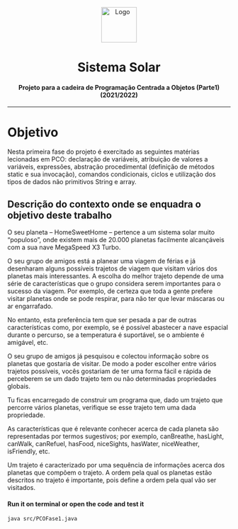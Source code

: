 <p align="center">
    <img src="https://img2.gratispng.com/20180330/peq/kisspng-earth-the-nine-planets-solar-system-saturn-solar-5abe6a3daf2807.3830017515224284777175.jpg" alt="Logo" width="80" height="80">
</p>

# <h1 align="center">Sistema Solar</h3>
<h4 align="center">Projeto para a cadeira de Programação Centrada a Objetos (Parte1) (2021/2022)</h5>

<hr>

# Objetivo
Nesta	primeira	fase	do	projeto é exercitado	as	seguintes	matérias	lecionadas	em	PCO:	 declaração	 de	 variáveis,	 atribuição	 de valores	 a	 variáveis,	 expressões,	abstração	procedimental	(definição	de	métodos static e	sua	invocação),	comandos	condicionais, ciclos e utilização	dos tipos de	dados	não	primitivos	String e array.

## Descrição	do	contexto	onde	se	enquadra	o	objetivo	deste	trabalho 
O	seu planeta – HomeSweetHome – pertence	a	um	sistema	solar	muito	“populoso”,	onde	 existem	 mais	 de	 20.000	 planetas	 facilmente alcançáveis	 com	 a	 sua	 nave	MegaSpeed	X3	Turbo. <br>

O	seu	grupo	de	amigos	está	a	planear	uma	viagem	de	férias	e	já	desenharam	alguns	possíveis	trajetos	de	viagem	que	visitam	vários	dos	planetas	mais	interessantes.	A	 escolha	do	melhor	 trajeto	depende	de	uma	série	de	características	que	o	grupo	considera	serem	importantes	para o	sucesso	da	viagem.	Por	exemplo,	de	certeza	que	toda	a	gente	prefere	visitar	planetas	onde	se	pode	respirar,	para	não	ter	que	levar	máscaras	ou	ar	engarrafado.	<br>

No entanto,	esta	preferência	tem	que	ser	pesada	a	par	de	outras	características	como,	por	exemplo,	se	é	possível	abastecer	a	nave	espacial durante	o	percurso,	se	a	temperatura	é	suportável,	se	o	ambiente	é	amigável,	etc. <br>

O	seu	grupo	de	amigos	já	pesquisou	e	colectou	informação	sobre	os	planetas	que	gostaria	de	visitar.	De	modo	a	poder escolher	entre	vários trajetos	possíveis,	vocês	gostariam	de	ter	uma	forma	fácil	e	rápida	de	perceberem	se	um	dado	trajeto	tem	ou	não	determinadas	propriedades	globais. <br>

Tu ficas encarregado	 de	 construir	 um	 programa  que,  dado	 um	trajeto que	percorre	vários	planetas,	verifique	se	esse	trajeto tem	uma	dada	propriedade. <br>

As	 características que	 é	 relevante	 conhecer	 acerca	 de	 cada	 planeta	 são	representadas	 por	 termos sugestivos;	 por	 exemplo,	 canBreathe,	 hasLight,	canWalk,	canRefuel,	hasFood,	niceSights,	hasWater,	niceWeather,	isFriendly,	etc.<br>

Um	 trajeto é	 caracterizado	 por uma	 sequência	 de	 informações acerca	 dos planetas que	compõem	o	trajeto.	A	ordem	pela	qual os	planetas	estão	descritos	no	 trajeto	é	importante,	pois	define	a	ordem	pela	qual	vão	ser	visitados.

#### **Run it on terminal or open the code and test it** 
```bash
java src/PCOFase1.java
```


